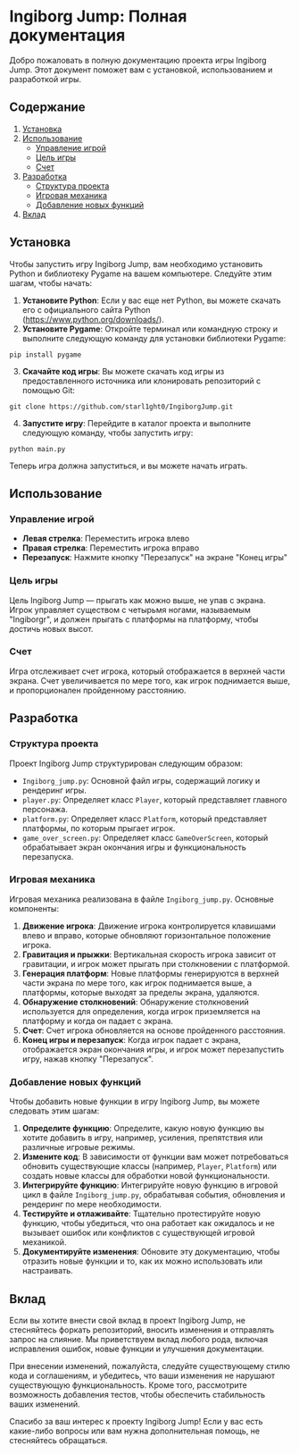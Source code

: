 # Ingiborg Jump: Полная документация

Добро пожаловать в полную документацию проекта игры Ingiborg Jump. Этот документ поможет вам с установкой, использованием и разработкой игры.

## Содержание
1. [Установка](#установка)
2. [Использование](#использование)
   - [Управление игрой](#управление-игрой)
   - [Цель игры](#цель-игры)
   - [Счет](#счет)
3. [Разработка](#разработка)
   - [Структура проекта](#структура-проекта)
   - [Игровая механика](#игровая-механика)
   - [Добавление новых функций](#добавление-новых-функций)
4. [Вклад](#вклад)

## Установка

Чтобы запустить игру Ingiborg Jump, вам необходимо установить Python и библиотеку Pygame на вашем компьютере. Следуйте этим шагам, чтобы начать:

1. **Установите Python**: Если у вас еще нет Python, вы можете скачать его с официального сайта Python (https://www.python.org/downloads/).
2. **Установите Pygame**: Откройте терминал или командную строку и выполните следующую команду для установки библиотеки Pygame:
```commandline
pip install pygame
```


3. **Скачайте код игры**: Вы можете скачать код игры из предоставленного источника или клонировать репозиторий с помощью Git:
```commandline
git clone https://github.com/starl1ght0/IngiborgJump.git
```

4. **Запустите игру**: Перейдите в каталог проекта и выполните следующую команду, чтобы запустить игру:
```commandline
python main.py 
```
Теперь игра должна запуститься, и вы можете начать играть.

## Использование

### Управление игрой

- **Левая стрелка**: Переместить игрока влево
- **Правая стрелка**: Переместить игрока вправо
- **Перезапуск**: Нажмите кнопку "Перезапуск" на экране "Конец игры"

### Цель игры

Цель Ingiborg Jump — прыгать как можно выше, не упав с экрана. Игрок управляет существом с четырьмя ногами, называемым "Ingiborgr", и должен прыгать с платформы на платформу, чтобы достичь новых высот.

### Счет

Игра отслеживает счет игрока, который отображается в верхней части экрана. Счет увеличивается по мере того, как игрок поднимается выше, и пропорционален пройденному расстоянию.

## Разработка

### Структура проекта

Проект Ingiborg Jump структурирован следующим образом:

- `Ingiborg_jump.py`: Основной файл игры, содержащий логику и рендеринг игры.
- `player.py`: Определяет класс `Player`, который представляет главного персонажа.
- `platform.py`: Определяет класс `Platform`, который представляет платформы, по которым прыгает игрок.
- `game_over_screen.py`: Определяет класс `GameOverScreen`, который обрабатывает экран окончания игры и функциональность перезапуска.

### Игровая механика

Игровая механика реализована в файле `Ingiborg_jump.py`. Основные компоненты:

1. **Движение игрока**: Движение игрока контролируется клавишами влево и вправо, которые обновляют горизонтальное положение игрока.
2. **Гравитация и прыжки**: Вертикальная скорость игрока зависит от гравитации, и игрок может прыгать при столкновении с платформой.
3. **Генерация платформ**: Новые платформы генерируются в верхней части экрана по мере того, как игрок поднимается выше, а платформы, которые выходят за пределы экрана, удаляются.
4. **Обнаружение столкновений**: Обнаружение столкновений используется для определения, когда игрок приземляется на платформу и когда он падает с экрана.
5. **Счет**: Счет игрока обновляется на основе пройденного расстояния.
6. **Конец игры и перезапуск**: Когда игрок падает с экрана, отображается экран окончания игры, и игрок может перезапустить игру, нажав кнопку "Перезапуск".

### Добавление новых функций

Чтобы добавить новые функции в игру Ingiborg Jump, вы можете следовать этим шагам:

1. **Определите функцию**: Определите, какую новую функцию вы хотите добавить в игру, например, усиления, препятствия или различные игровые режимы.
2. **Измените код**: В зависимости от функции вам может потребоваться обновить существующие классы (например, `Player`, `Platform`) или создать новые классы для обработки новой функциональности.
3. **Интегрируйте функцию**: Интегрируйте новую функцию в игровой цикл в файле `Ingiborg_jump.py`, обрабатывая события, обновления и рендеринг по мере необходимости.
4. **Тестируйте и отлаживайте**: Тщательно протестируйте новую функцию, чтобы убедиться, что она работает как ожидалось и не вызывает ошибок или конфликтов с существующей игровой механикой.
5. **Документируйте изменения**: Обновите эту документацию, чтобы отразить новые функции и то, как их можно использовать или настраивать.

## Вклад

Если вы хотите внести свой вклад в проект Ingiborg Jump, не стесняйтесь форкать репозиторий, вносить изменения и отправлять запрос на слияние. Мы приветствуем вклад любого рода, включая исправления ошибок, новые функции и улучшения документации.

При внесении изменений, пожалуйста, следуйте существующему стилю кода и соглашениям, и убедитесь, что ваши изменения не нарушают существующую функциональность. Кроме того, рассмотрите возможность добавления тестов, чтобы обеспечить стабильность ваших изменений.

Спасибо за ваш интерес к проекту Ingiborg Jump! Если у вас есть какие-либо вопросы или вам нужна дополнительная помощь, не стесняйтесь обращаться.